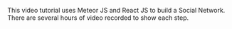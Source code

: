 This video tutorial uses Meteor JS and React JS to build a Social Network.
There are several hours of video recorded to show each step.
